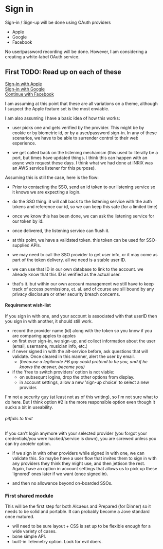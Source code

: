 

# Sign in

Sign-in / Sign-up will be done using OAuth providers 

- Apple 
- Google
- Facebook

No user/password recording will be done.  However, I am considering a creating a white-label OAuth service.

## First TODO: Read up on each of these

[Sign-in with Apple](https://developer.apple.com/sign-in-with-apple/get-started/)  
[Sign-in with Google](https://developers.google.com/identity/sign-in/web/sign-in)  
[Continue with Facebook](https://developers.facebook.com/docs/facebook-login/) 

I am assuming at this point that these are all variations on a theme, although I suspect the Apple feature set is the most enviable.

I am also assuming I have a basic idea of how this works:
- user picks one and gets verified by the provider.  This might be by cookie or by biometric id, or by a user/password sign-in.  In any of these scenarios,
we have to be able to surrender control to their web experience.

- we get called back on the listening mechanism (this used to literally be a port, but times have updated things.  I think this can happen with an async web
request these days.  I think what we had done at INRIX was an AWS service listener for this purpose).

Assuming this is still the case, here is the flow:

- Prior to contacting the SSO, send an id token to our listening service so it knows we are expecting a login.
- do the SSO thing. it will call back to the listening service with the auth tokens and reference our id, so we can keep this safe (for a limited time)
- once we know this has been done, we can ask the listening service for our token by id.
- once delivered, the listening service can flush it.
- at this point, we have a validated token. this token can be used for SSO-supplied APIs.
- we may need to call the SSO provider to get user info, or it may come as part of the token delivery.  all we need is a stable user ID.
- we can use that ID in our own database to link to the account. we already know that this ID is verified as the actual user.

- that's it.  but within our own account management we still have to keep track of access permissions, et. al. and of course are sill bound by
any privacy disclosure or other security breach concerns.

#### Requirement wish-list
If you sign in with one, and your account is associated with that userID then you sign in with another, it should still work.
- record the provider name (id) along with the token so you know if you are comparing apples to apples
- on first ever sign-in, we sign-up, and collect information about the user (email, username, musician info, etc.)
- if never signed in with the alt-service before, ask questions that will validate. Once cleared in this manner, alert the user by email.
  - _(because a legitimate FB guy could pretend to be you, and if he knows the answer, become you)_
- if the 'free to switch providers' option is not viable:
  - on subsequnt logins, drop the other options from display.
  - in account settings, allow a new 'sign-up choice' to select a new provider.  
  
I'm not a security guy (at least not as of this writing), so I'm not sure what to do here.  But I think option #2 is the more responsible option even though
it sucks a bit in useability.

###### pitfalls to that
If you can't login anymore with your selected provider (you forgot your credentials/you were hacked/service is down), you are screwed unless you can try anotehr option.

- if we sign in with other providers while signed in with one, we can validate this.  So maybe have a user flow that invites them to sign in with any providers they think
they might use, and then jettison the rest.  Again, have an option in account settings that allows us to pick up these 'ignored' ones later if we want (once signed in).

- and then no allowance beyond on-boarded SSOs.


### First shared module

This will be the first step for both Alcaeus and Prepared (for Dinner) so it needs to be solid and portable.  It can probably become a Jove standard once matured.

- will need to be sure layout + CSS is set up to be flexible enough for a wide variety of cases.
- bone simple API.
- built-in Telemetry option. Look for evil doers.

